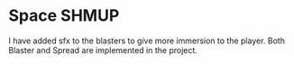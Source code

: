 # Space SHMUP
I have added sfx to the blasters to give more immersion to the player.  Both Blaster and Spread are implemented in the project.
